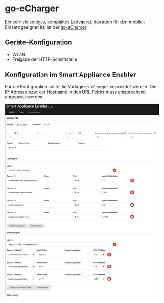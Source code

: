 # go-eCharger
Ein sehr vielseitiges, kompaktes Ladegerät, das auch für den mobilen Einsatz geeignet ist, ist der [go-eCharger](https://go-e.co/go-echarger-home/).

## Geräte-Konfiguration
- WLAN
- Freigabe der HTTP-Schnittstelle

## Konfiguration im Smart Appliance Enabler

Für die Konfiguration sollte die Vorlage `go-eCharger` verwendet werden.
Die IP-Adresse bzw. der Hostname in den URL-Felder muss entsprechend angepasst werden. 

![Konfiguration go-eCharger](../pics/fe/EVChargerGoeCharger.png)
